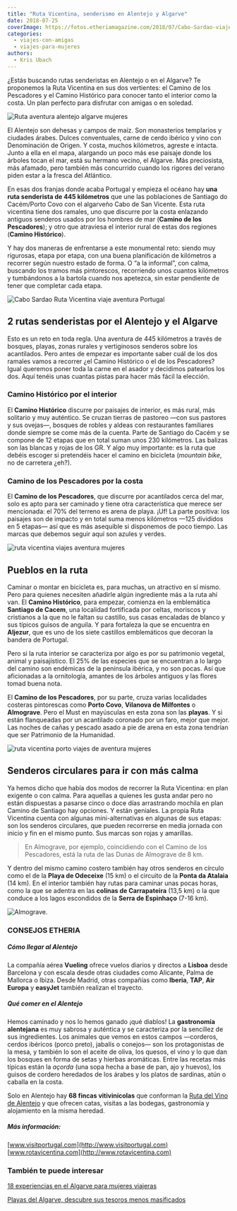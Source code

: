```yaml
---
title: "Ruta Vicentina, senderismo en Alentejo y Algarve"
date: 2018-07-25
coverImage: https://fotos.etheriamagazine.com/2018/07/Cabo-Sardao-viajes-aventura-mujeres-1.jpg
categories: 
  - viajes-con-amigas
  - viajes-para-mujeres
authors: 
  - Kris Ubach
---
```


¿Estás buscando rutas senderistas en Alentejo o en el Algarve? Te proponemos la Ruta Vicentina en sus dos vertientes: el Camino de los Pescadores y el Camino Histórico para conocer tanto el interior como la costa. Un plan perfecto para disfrutar con amigas o en soledad.

![Ruta aventura alentejo algarve mujeres](https://fotos.etheriamagazine.com/2018/07/Ruta-vicentina-viajes-de-aventura-mujeres-1024x683.jpg "Caminata en la Ruta Vicentina (Portugal). © Kris Ubach")

El Alentejo son dehesas y campos de maíz. Son monasterios templarios y ciudades árabes. 
Dulces conventuales, carne de cerdo ibérico y vino con Denominación de Origen. Y costa, 
muchos kilómetros, agreste e intacta. Junto a ella en el mapa, alargando un poco más ese 
paisaje donde los árboles tocan el mar, está su hermano vecino, el Algarve. Más 
preciosista, más afamado, pero también más concurrido cuando los rigores del verano 
piden estar a la fresca del Atlántico. 

En esas dos franjas donde acaba Portugal y empieza el océano hay **una ruta senderista 
de 445 kilómetros** que une las poblaciones de Santiago do Cacém/Porto Covo con el 
algarveño Cabo de San Vicente. Esta ruta vicentina tiene dos ramales, uno que discurre 
por la costa enlazando antiguos senderos usados por los hombres de mar (**Camino de los 
Pescadores**); y otro que atraviesa el interior rural de estas dos regiones (**Camino 
Histórico**). 

Y hay dos maneras de enfrentarse a este monumental reto: siendo muy rigurosas, etapa por 
etapa, con una buena planificación de kilómetros a recorrer según nuestro estado de 
forma. O “a la informal”, con calma, buscando los tramos más pintorescos, recorriendo 
unos cuantos kilómetros y tumbándonos a la bartola cuando nos apetezca, sin estar 
pendiente de tener que completar cada etapa. 

![Cabo Sardao Ruta Vicentina viaje aventura Portugal](https://fotos.etheriamagazine.com/2018/07/Cabo-Sardao-viajes-aventura-mujeres-1-1024x683.jpg "Cabo Sardao (Ruta Vicentina, Portugal). © Kris Ubach")

## 2 rutas senderistas por el Alentejo y el Algarve

Esto es un reto en toda regla. Una aventura de 445 kilómetros a través de bosques, 
playas, zonas rurales y vertiginosos senderos sobre los acantilados. Pero antes de 
empezar es importante saber cuál de los dos ramales vamos a recorrer ¿el Camino 
Histórico o el de los Pescadores? Igual queremos poner toda la carne en el asador y 
decidimos patearlos los dos. Aquí tenéis unas cuantas pistas para hacer más fácil la 
elección. 

### Camino Histórico por el interior

El **Camino Histórico** discurre por paisajes de interior, es más rural, más solitario y 
muy auténtico. Se cruzan tierras de pastoreo —con sus pastores y sus ovejas—, bosques de 
robles y aldeas con restaurantes familiares donde siempre se come más de la cuenta. 
Parte de Santiago do Cacém y se compone de 12 etapas que en total suman unos 230 
kilómetros. Las balizas son las blancas y rojas de los GR. Y algo muy importante: es la 
ruta que debéis escoger si pretendéis hacer el camino en bicicleta (_mountain bike_, no 
de carretera ¿eh?). 

### Camino de los Pescadores por la costa

El **Camino de los Pescadores**, que discurre por acantilados cerca del mar, solo es 
apto para ser caminado y tiene otra característica que merece ser mencionada: el 70% del 
terreno es arena de playa. ¡Uf! La parte positiva: los paisajes son de impacto y en 
total suma menos kilómetros —125 divididos en 5 etapas— así que es más asequible si 
disponemos de poco tiempo. Las marcas que debemos seguir aquí son azules y verdes. 

![ruta vicentina viajes aventura mujeres](https://fotos.etheriamagazine.com/2018/07/Ruta-vicentina-camino-historico-mujeres-1024x683.jpg "Camino Histórico de la Ruta Vicentina. © Kris Ubach")

## Pueblos en la ruta

Caminar o montar en bicicleta es, para muchas, un atractivo en sí mismo. Pero para 
quienes necesiten añadirle algún ingrediente más a la ruta ahí van. El **Camino 
Histórico**, para empezar, comienza en la emblemática **Santiago de Cacem**, una 
localidad fortificada por celtas, moriscos y cristianos a la que no le faltan su 
castillo, sus casas encaladas de blanco y sus típicos guisos de anguila. Y para 
fortaleza la que se encuentra en **Aljezur**, que es uno de los siete castillos 
emblemáticos que decoran la bandera de Portugal. 

Pero si la ruta interior se caracteriza por algo es por su patrimonio vegetal, animal y 
paisajístico. El 25% de las especies que se encuentran a lo largo del camino son 
endémicas de la península ibérica, y no son pocas. Así que aficionadas a la ornitología, 
amantes de los árboles antiguos y las flores tomad buena nota. 

El **Camino de los Pescadores**, por su parte, cruza varias localidades costeras 
pintorescas como **Porto Covo**, **Vilanova de Milfontes** o **Almograve**. Pero el Must 
en mayúsculas en esta zona son las **playas**. Y si están flanqueadas por un acantilado 
coronado por un faro, mejor que mejor. Las noches de cañas y pescado asado a pie de 
arena en esta zona tendrían que ser Patrimonio de la Humanidad. 

![ruta vicentina porto viajes de aventura mujeres](https://fotos.etheriamagazine.com/2018/07/Porto-Covo-ruta-costa-vicentina-viajes-mujeres-1024x683.jpg "Porto Covo, una de las paradas de la ruta. © Kris Ubach")

## Senderos circulares para ir con más calma

Ya hemos dicho que había dos modos de recorrer la Ruta Vicentina: en plan exigente o con 
calma. Para aquellas a quienes les gusta andar pero no están dispuestas a pasarse cinco 
o doce días arrastrando mochila en plan Camino de Santiago hay opciones. Y están 
geniales. La propia Ruta Vicentina cuenta con algunas mini-alternativas en algunas de 
sus etapas: son los senderos circulares, que pueden recorrerse en media jornada con 
inicio y fin en el mismo punto. Sus marcas son rojas y amarillas. 

> En Almograve, por ejemplo, coincidiendo con el Camino de los Pescadores, está la ruta de 
> las Dunas de Almograve de 8 km. 

Y dentro del mismo camino costero también hay otros senderos en círculo como el de la 
**Playa de Odeceixe** (15 km) o el circuito de la **Ponta da Atalaia** (14 km). En el 
interior también hay rutas para caminar unas pocas horas, como la que se adentra en las 
**colinas de Carrapateira** (13,5 km) o la que conduce a los lagos escondidos de la 
**Serra de Espinhaço** (7-16 km). 

![Almograve.](https://fotos.etheriamagazine.com/2018/07/ruta-vicentina-almograve.jpg "Almograve. © André Martins")

### CONSEJOS ETHERIA

##### Cómo llegar al Alentejo

La compañía aérea **Vueling** ofrece vuelos diarios y directos a **Lisboa** desde 
Barcelona y con escala desde otras ciudades como Alicante, Palma de Mallorca o Ibiza. 
Desde Madrid, otras compañías como **Iberia**, **TAP**, **Air Europa** y **easyJet** 
también realizan el trayecto. 

##### Qué comer en el Alentejo

Hemos caminado y nos lo hemos ganado ¡qué diablos! La **gastronomía alentejana** es muy 
sabrosa y auténtica y se caracteriza por la sencillez de sus ingredientes. Los animales 
que vemos en estos campos —corderos, cerdos ibéricos (porco preto), jabalís o conejos— 
son los protagonistas de la mesa, y también lo son el aceite de oliva, los quesos, el 
vino y lo que dan los bosques en forma de setas y hierbas aromáticas. Entre las recetas 
más típicas están la _açorda_ (una sopa hecha a base de pan, ajo y huevos), los guisos 
de cordero heredados de los árabes y los platos de sardinas, atún o caballa en la costa. 

Solo en Alentejo hay **68 fincas vitivinícolas** que conforman la [Ruta del Vino de 
Alentejo](http://www.vinhosdoalentejo.pt) y que ofrecen catas, visitas a las bodegas, 
gastronomía y alojamiento en la misma heredad. 

##### Más información:

[www.visitportugal.com](http://www.visitportugal.com) [www.rotavicentina.com](http://www.rotavicentina.com) 

### También te puede interesar

[18 experiencias en el Algarve para mujeres 
viajeras](https://etheriamagazine.com/2020/08/07/18-experiencias-si-viajas-sola-al-algarve/) 

[Playas del Algarve, descubre sus tesoros menos 
masificados](https://etheriamagazine.com/2020/06/19/viajar-sola-playas-tranquilas-para-disfrutar-del-algarve/)
